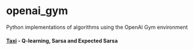 # openai_gym
Python implementations of algorithms using the OpenAI Gym environment 

#### [Taxi](https://github.com/puzzler10/openai_gym/tree/master/taxi_v2) - Q-learning, Sarsa and Expected Sarsa
